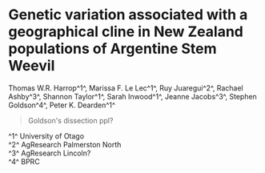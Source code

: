 # Genetic variation associated with a geographical cline in New Zealand populations of Argentine Stem Weevil

<!-- Thomas W.R. Harrop^1^,
Marissa F. Le Lec^1^,
Rachael Ashby^3^,
Ruy Juaregui^2^,
Sarah Inwood^1^,
Shannon Taylor^1^\*,
Jeanne Jacobs^3^,
Stephen Goldson^4^,
Peter K. Dearden^1^
 -->

Thomas W.R. Harrop^1^,
Marissa F. Le Lec^1^,
Ruy Juaregui^2^,
Rachael Ashby^3^,
Shannon Taylor^1^,
Sarah Inwood^1^,
Jeanne Jacobs^3^,
Stephen Goldson^4^,
Peter K. Dearden^1^  

> Goldson's dissection ppl?

^1^ University of Otago  
^2^ AgResearch Palmerston North  
^3^ AgResearch Lincoln?  
^4^ BPRC

